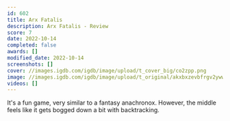 ```yaml
---
id: 602
title: Arx Fatalis
description: Arx Fatalis - Review
score: 7
date: 2022-10-14
completed: false
awards: []
modified_date: 2022-10-14
screenshots: []
cover: //images.igdb.com/igdb/image/upload/t_cover_big/co2zpp.png
image: //images.igdb.com/igdb/image/upload/t_original/akxbxzevbfrgv2ywwlhn.jpg
videos: []
---
```

It's a fun game, very similar to a fantasy anachronox. However, the middle feels like it gets bogged down a bit with backtracking.